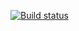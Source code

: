[![Build status](https://ci.appveyor.com/api/projects/status/eclqrpm6e26geod8?svg=true)](https://ci.appveyor.com/project/kseniia/veyor)
